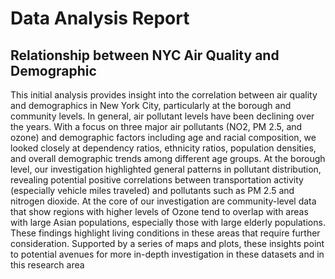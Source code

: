 # Data Analysis Report

## Relationship between NYC Air Quality and Demographic


This initial analysis provides insight into the correlation between air quality and demographics in New York City, particularly at the borough and community levels. In general, air pollutant levels have been declining over the years. With a focus on three major air pollutants (NO2, PM 2.5, and ozone) and demographic factors including age and racial composition, we looked closely at dependency ratios, ethnicity ratios, population densities, and overall demographic trends among different age groups. At the borough level, 
our investigation highlighted general patterns in pollutant distribution, revealing potential positive correlations between transportation activity (especially vehicle miles traveled) and pollutants such as PM 2.5 and nitrogen dioxide. At the core of our investigation are community-level data that show regions with higher levels of Ozone tend to overlap with areas with large Asian populations, especially those with large elderly populations. These findings highlight living conditions in these areas that require further consideration. Supported by a series of maps and plots, these insights point to potential avenues for more in-depth investigation in these datasets and in this research area
